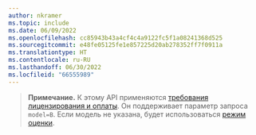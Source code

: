 ```yaml
---
author: nkramer
ms.topic: include
ms.date: 06/09/2022
ms.openlocfilehash: cc85943b43a4cf4c4a9122fc5f1a08241368d525
ms.sourcegitcommit: e48fe05125fe1e857225d20ab278352ff7f0911a
ms.translationtype: HT
ms.contentlocale: ru-RU
ms.lasthandoff: 06/30/2022
ms.locfileid: "66555989"
---
```

<!-- markdownlint-disable MD041-->


>**Примечание.** К этому API применяются [требования лицензирования и оплаты](/graph/teams-licenses).
> Он поддерживает параметр запроса `model=B`.
> Если модель не указана, будет использоваться [режим оценки](/graph/teams-licenses#evaluation-mode-default-requirements).
